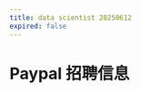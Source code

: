 ```yaml
---
title: data scientist 20250612
expired: false
---
```


# Paypal 招聘信息

<JobPostingTable job-posting-json-path="paypal/data/data-scientist-20250612.json" />
